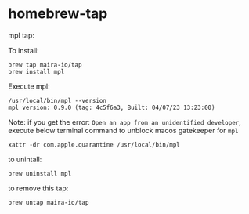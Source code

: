 # homebrew-tap
mpl tap:

To install:
```
brew tap maira-io/tap
brew install mpl
```

Execute mpl:
```
/usr/local/bin/mpl --version
mpl version: 0.9.0 (tag: 4c5f6a3, Built: 04/07/23 13:23:00)
```

Note: if you get the error: `Open an app from an unidentified developer`, execute below terminal command to unblock macos gatekeeper for `mpl`
```
xattr -dr com.apple.quarantine /usr/local/bin/mpl
```

to unintall:
```
brew uninstall mpl
```

to remove this tap:
```
brew untap maira-io/tap
```
